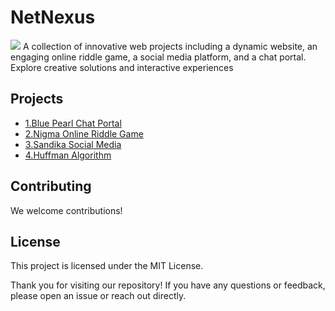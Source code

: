 # NetNexus
<img src='https://github.com/parsabe/NetNexus/blob/master/logo.png'>
A collection of innovative web projects including a dynamic website, an engaging online riddle game, a social media platform, and a chat portal. Explore creative solutions and interactive experiences

## Projects




<ul>
  <li><a href="https://github.com/parsabe/NetNexus/tree/master/blue-pearl">1.Blue Pearl Chat Portal</a></li>
  <li><a href="https://github.com/parsabe/NetNexus/tree/master/nigma">2.Nigma Online Riddle Game</a></li>
   <li><a href="https://github.com/parsabe/NetNexus/tree/master/sandika">3.Sandika Social Media</a></li>
   <li><a href="https://github.com/parsabe/NetNexus/tree/master/huffman">4.Huffman Algorithm</a></li>
   
</ul>

## Contributing

We welcome contributions!

## License

This project is licensed under the MIT License.


Thank you for visiting our repository! If you have any questions or feedback, please open an issue or reach out directly.
